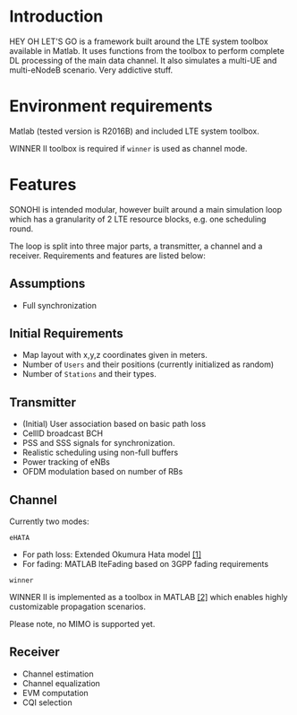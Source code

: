 # Introduction #
HEY OH LET'S GO is a framework built around the LTE system toolbox available in Matlab.
It uses functions from the toolbox to perform complete DL processing of the main data channel.
It also simulates a multi-UE and multi-eNodeB scenario.
Very addictive stuff.

# Environment requirements #
Matlab (tested version is R2016B) and included LTE system toolbox.

WINNER II toolbox is required if `winner` is used as channel mode.

# Features

SONOHI is intended modular, however built around a main simulation loop which has a granularity of 2 LTE resource blocks, e.g. one scheduling round.

The loop is split into three major parts, a transmitter, a channel and a receiver. Requirements and features are listed below:

## Assumptions

* Full synchronization

## Initial Requirements

* Map layout with x,y,z coordinates given in meters.
* Number of `Users` and their positions (currently initialized as random)
* Number of `Stations` and their types.

## Transmitter

* (Initial) User association based on basic path loss
* CellID broadcast BCH
* PSS and SSS signals for synchronization.
* Realistic scheduling using non-full buffers
* Power tracking of eNBs
* OFDM modulation based on number of RBs

## Channel

Currently two modes:

`eHATA`

* For path loss: Extended Okumura Hata model [[1]](https://github.com/usnistgov/eHATA)
* For fading: MATLAB lteFading based on 3GPP fading requirements

`winner`

WINNER II is implemented as a toolbox in MATLAB [[2]](https://se.mathworks.com/matlabcentral/fileexchange/59690-winner-ii-channel-model-for-communications-system-toolbox) which enables highly customizable propagation scenarios.

Please note, no MIMO is supported yet.

## Receiver

* Channel estimation
* Channel equalization
* EVM computation
* CQI selection
